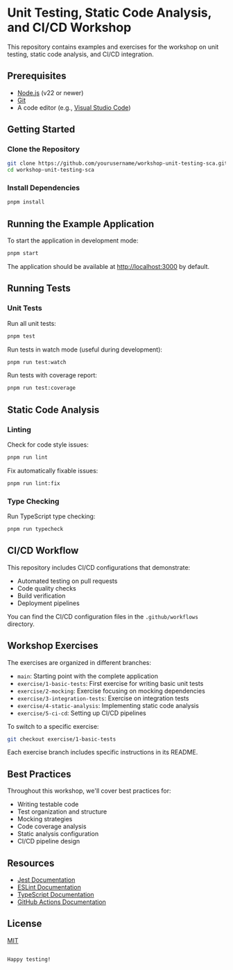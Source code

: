 # Unit Testing, Static Code Analysis, and CI/CD Workshop

This repository contains examples and exercises for the workshop on unit testing, static code analysis, and CI/CD integration.

## Prerequisites

- [Node.js](https://nodejs.org/) (v22 or newer)
- [Git](https://git-scm.com/)
- A code editor (e.g., [Visual Studio Code](https://code.visualstudio.com/))

## Getting Started

### Clone the Repository

```bash
git clone https://github.com/yourusername/workshop-unit-testing-sca.git
cd workshop-unit-testing-sca
```

### Install Dependencies

```bash
pnpm install
```

## Running the Example Application

To start the application in development mode:

```bash
pnpm start
```

The application should be available at [http://localhost:3000](http://localhost:3000) by default.

## Running Tests

### Unit Tests

Run all unit tests:

```bash
pnpm test
```

Run tests in watch mode (useful during development):

```bash
pnpm run test:watch
```

Run tests with coverage report:

```bash
pnpm run test:coverage
```

## Static Code Analysis

### Linting

Check for code style issues:

```bash
pnpm run lint
```

Fix automatically fixable issues:

```bash
pnpm run lint:fix
```

### Type Checking

Run TypeScript type checking:

```bash
pnpm run typecheck
```

## CI/CD Workflow

This repository includes CI/CD configurations that demonstrate:

- Automated testing on pull requests
- Code quality checks
- Build verification
- Deployment pipelines

You can find the CI/CD configuration files in the `.github/workflows` directory.

## Workshop Exercises

The exercises are organized in different branches:

- `main`: Starting point with the complete application
- `exercise/1-basic-tests`: First exercise for writing basic unit tests
- `exercise/2-mocking`: Exercise focusing on mocking dependencies
- `exercise/3-integration-tests`: Exercise on integration tests
- `exercise/4-static-analysis`: Implementing static code analysis
- `exercise/5-ci-cd`: Setting up CI/CD pipelines

To switch to a specific exercise:

```bash
git checkout exercise/1-basic-tests
```

Each exercise branch includes specific instructions in its README.

## Best Practices

Throughout this workshop, we'll cover best practices for:

- Writing testable code
- Test organization and structure
- Mocking strategies
- Code coverage analysis
- Static analysis configuration
- CI/CD pipeline design

## Resources

- [Jest Documentation](https://jestjs.io/docs/getting-started)
- [ESLint Documentation](https://eslint.org/docs/user-guide/getting-started)
- [TypeScript Documentation](https://www.typescriptlang.org/docs/)
- [GitHub Actions Documentation](https://docs.github.com/en/actions)

## License

[MIT](LICENSE)
```

Happy testing!
